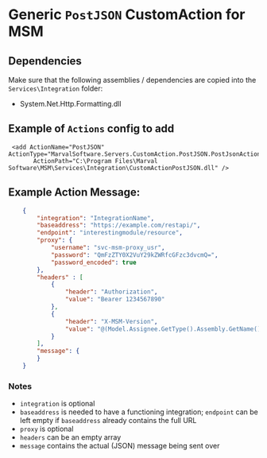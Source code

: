# Generic `PostJSON` CustomAction for MSM


## Dependencies

Make sure that the following assemblies / dependencies are copied into
the `Services\Integration` folder:

- System.Net.Http.Formatting.dll


## Example of `Actions` config to add

     <add ActionName="PostJSON" ActionType="MarvalSoftware.Servers.CustomAction.PostJSON.PostJsonAction"
           ActionPath="C:\Program Files\Marval Software\MSM\Services\Integration\CustomActionPostJSON.dll" />


## Example Action Message:

```json
    {
        "integration": "IntegrationName",
        "baseaddress": "https://example.com/restapi/",
        "endpoint": "interestingmodule/resource",
        "proxy": {
            "username": "svc-msm-proxy_usr",
            "password": "QmFzZTY0X2VuY29kZWRfcGFzc3dvcmQ=",
            "password_encoded": true
        },
        "headers" : [
            {
                "header": "Authorization",
                "value": "Bearer 1234567890"
            },
            {
                "header": "X-MSM-Version",
                "value": "@(Model.Assignee.GetType().Assembly.GetName().Version.ToString(3))"
            }
        ],
        "message": {
        }
    }
```

### Notes

- `integration` is optional
- `baseaddress` is needed to have a functioning integration; `endpoint` can be left empty if `baseaddress` already contains the full URL
- `proxy` is optional
- `headers` can be an empty array
- `message` contains the actual (JSON) message being sent over
